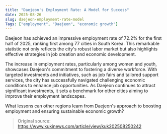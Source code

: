 ```yaml
---
title: "Daejeon's Employment Rate: A Model for Success"
date: 2025-08-26
slug: daejeon-employment-rate-model
Tags: ["employment", "Daejeon", "economic growth"]
---
```

Daejeon has achieved an impressive employment rate of 72.2% for the first half of 2025, ranking first among 77 cities in South Korea. This remarkable statistic not only reflects the city's robust labor market but also highlights effective strategies in job creation and economic development.

The increase in employment rates, particularly among women and youth, showcases Daejeon's commitment to fostering a diverse workforce. With targeted investments and initiatives, such as job fairs and tailored support services, the city has successfully navigated challenging economic conditions to enhance job opportunities. As Daejeon continues to attract significant investments, it sets a benchmark for other cities aiming to improve their employment landscapes.

What lessons can other regions learn from Daejeon's approach to boosting employment and ensuring sustainable economic growth?
> Original source: https://www.kukinews.com/article/view/kuk202508250242